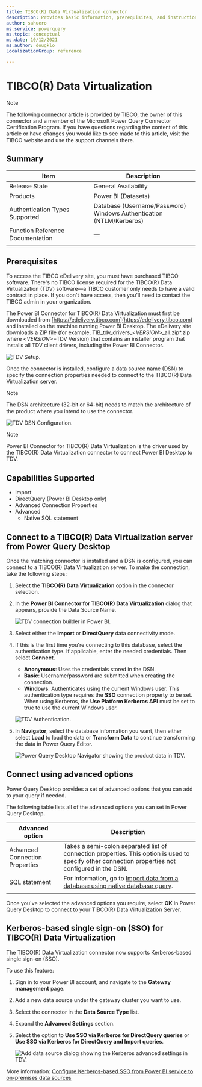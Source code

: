 ```yaml
---
title: TIBCO(R) Data Virtualization connector
description: Provides basic information, prerequisites, and instructions on how to connect to your TIBCO(R) Data Virtualization Server.
author: sahuero
ms.service: powerquery
ms.topic: conceptual
ms.date: 10/12/2021
ms.author: dougklo
LocalizationGroup: reference

---
```


# TIBCO(R) Data Virtualization

>[!Note]
>The following connector article is provided by TIBCO, the owner of this connector and a member of the Microsoft Power Query Connector Certification Program. If you have questions regarding the content of this article or have changes you would like to see made to this article, visit the TIBCO website and use the support channels there.

## Summary

| Item | Description |
| ---- | ----------- |
| Release State | General Availability |
| Products | Power BI (Datasets) |
| Authentication Types Supported | Database (Username/Password)<br/>Windows Authentication (NTLM/Kerberos) |
| Function Reference Documentation | &mdash; |
| | |

## Prerequisites

To access the TIBCO eDelivery site, you must have purchased TIBCO software. There's no TIBCO license required for the TIBCO(R) Data Virtualization (TDV) software&mdash;a TIBCO customer only needs to have a valid contract in place. If you don't have access, then you'll need to contact the TIBCO admin in your organization.

The Power BI Connector for TIBCO(R) Data Virtualization must first be downloaded from [https://edelivery.tibco.com](https://edelivery.tibco.com) and installed on the machine running Power BI Desktop. The eDelivery site downloads a ZIP file (for example, TIB_tdv_drivers_\<_VERSION_>_all.zip*.zip where \<_VERSION_>=TDV Version) that contains an installer program that installs all TDV client drivers, including the Power BI Connector.

![TDV Setup.](./media/tibco/tdv-setup.png)

Once the connector is installed, configure a data source name (DSN) to specify the connection properties needed to connect to the TIBCO(R) Data Virtualization server.

>[!Note]
> The DSN architecture (32-bit or 64-bit) needs to match the architecture of the product where you intend to use the connector.

![TDV DSN Configuration.](./media/tibco/tdv_dsn.png)

>[!Note]
>Power BI Connector for TIBCO(R) Data Virtualization is the driver used by the TIBCO(R) Data Virtualization connector to connect Power BI Desktop to TDV.

## Capabilities Supported

- Import
- DirectQuery (Power BI Desktop only)
- Advanced Connection Properties
- Advanced
  - Native SQL statement

## Connect to a TIBCO(R) Data Virtualization server from Power Query Desktop

Once the matching connector is installed and a DSN is configured, you can connect to a TIBCO(R) Data Virtualization server. To make the connection, take the following steps:

1. Select the **TIBCO(R) Data Virtualization** option in the connector selection.

2. In the **Power BI Connector for TIBCO(R) Data Virtualization** dialog that appears, provide the Data Source Name.

   ![TDV connection builder in Power BI.](./media/tibco/tdv-datasourcename.png)

3. Select either the **Import** or **DirectQuery** data connectivity mode.

4. If this is the first time you're connecting to this database, select the authentication type. If applicable, enter the needed credentials. Then select **Connect**.
   - **Anonymous**: Uses the credentials stored in the DSN.
   - **Basic**: Username/password are submitted when creating the connection.
   - **Windows**: Authenticates using the current Windows user.  This authentication type requires the **SSO** connection property to be set.  When using Kerberos, the **Use Platform Kerberos API** must be set to true to use the current Windows user.

    ![TDV Authentication.](./media/tibco/tdv-auth.png)

5. In **Navigator**, select the database information you want, then either select **Load** to load the data or **Transform Data** to continue transforming the data in Power Query Editor.

   ![Power Query Desktop Navigator showing the product data in TDV.](./media/tibco/tdv_navigator.png)

## Connect using advanced options

Power Query Desktop provides a set of advanced options that you can add to your query if needed.

The following table lists all of the advanced options you can set in Power Query Desktop.

| Advanced option | Description |
| --------------- | ----------- |
| Advanced Connection Properties | Takes a semi-colon separated list of connection properties. This option is used to specify other connection properties not configured in the DSN. |
| SQL statement | For information, go to [Import data from a database using native database query](../native-database-query.md). |
| | |

Once you've selected the advanced options you require, select **OK** in Power Query Desktop to connect to your TIBCO(R) Data Virtualization Server.

## Kerberos-based single sign-on (SSO) for TIBCO(R) Data Virtualization

The TIBCO(R) Data Virtualization connector now supports Kerberos-based single sign-on (SSO).

To use this feature:

1. Sign in to your Power BI account, and navigate to the **Gateway management** page.

2. Add a new data source under the gateway cluster you want to use.

3. Select the connector in the **Data Source Type** list.

4. Expand the **Advanced Settings** section.

5. Select the option to **Use SSO via Kerberos for DirectQuery queries** or **Use SSO via Kerberos for DirectQuery and Import queries**.

   ![Add data source dialog showing the Kerberos advanced settings in TDV.](./media/tibco/kerberos-sso.png)

More information: [Configure Kerberos-based SSO from Power BI service to on-premises data sources](/power-bi/connect-data/service-gateway-sso-kerberos)
